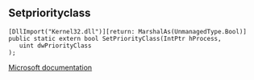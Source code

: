 ## Setpriorityclass

```
[DllImport("Kernel32.dll")][return: MarshalAs(UnmanagedType.Bool)]
public static extern bool SetPriorityClass(IntPtr hProcess,
   uint dwPriorityClass
);
```

[Microsoft documentation](https://docs.microsoft.com/en-us/windows/win32/api/processthreadsapi/nf-processthreadsapi-setpriorityclass)
